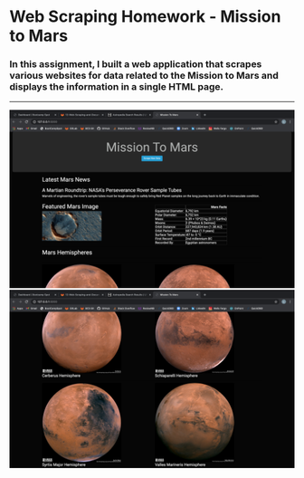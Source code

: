 # Web Scraping Homework - Mission to Mars
### In this assignment, I built a web application that scrapes various websites for data related to the Mission to Mars and displays the information in a single HTML page.
<hr>



![Screenshot of webpage](https://github.com/luciennekaplan/web-scraping-challenge/blob/main/Mars%20Scraping%20Website%201.png)
![Screenshot of webpage 2](https://github.com/luciennekaplan/web-scraping-challenge/blob/main/Mars%20Scraping%20Website%202.png)
